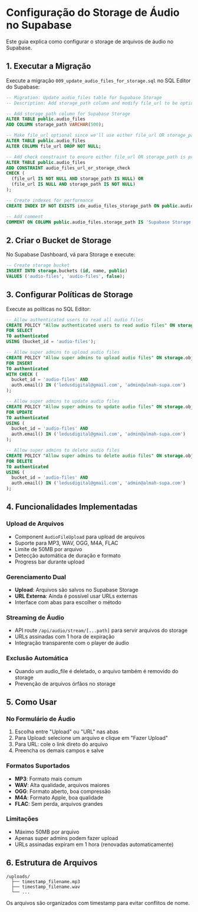 # Configuração do Storage de Áudio no Supabase

Este guia explica como configurar o storage de arquivos de áudio no Supabase.

## 1. Executar a Migração

Execute a migração `009_update_audio_files_for_storage.sql` no SQL Editor do Supabase:

```sql
-- Migration: Update audio_files table for Supabase Storage
-- Description: Add storage_path column and modify file_url to be optional

-- Add storage_path column for Supabase Storage
ALTER TABLE public.audio_files 
ADD COLUMN storage_path VARCHAR(500);

-- Make file_url optional since we'll use either file_url OR storage_path
ALTER TABLE public.audio_files 
ALTER COLUMN file_url DROP NOT NULL;

-- Add check constraint to ensure either file_url OR storage_path is provided
ALTER TABLE public.audio_files 
ADD CONSTRAINT audio_files_url_or_storage_check 
CHECK (
  (file_url IS NOT NULL AND storage_path IS NULL) OR 
  (file_url IS NULL AND storage_path IS NOT NULL)
);

-- Create indexes for performance
CREATE INDEX IF NOT EXISTS idx_audio_files_storage_path ON public.audio_files(storage_path);

-- Add comment
COMMENT ON COLUMN public.audio_files.storage_path IS 'Supabase Storage path for uploaded files (alternative to file_url)';
```

## 2. Criar o Bucket de Storage

No Supabase Dashboard, vá para Storage e execute:

```sql
-- Create storage bucket
INSERT INTO storage.buckets (id, name, public)
VALUES ('audio-files', 'audio-files', false);
```

## 3. Configurar Políticas de Storage

Execute as políticas no SQL Editor:

```sql
-- Allow authenticated users to read all audio files
CREATE POLICY "Allow authenticated users to read audio files" ON storage.objects
FOR SELECT
TO authenticated
USING (bucket_id = 'audio-files');

-- Allow super admins to upload audio files
CREATE POLICY "Allow super admins to upload audio files" ON storage.objects
FOR INSERT
TO authenticated
WITH CHECK (
  bucket_id = 'audio-files' AND
  auth.email() IN ('ledusdigital@gmail.com', 'admin@almah-supa.com')
);

-- Allow super admins to update audio files
CREATE POLICY "Allow super admins to update audio files" ON storage.objects
FOR UPDATE
TO authenticated
USING (
  bucket_id = 'audio-files' AND
  auth.email() IN ('ledusdigital@gmail.com', 'admin@almah-supa.com')
);

-- Allow super admins to delete audio files
CREATE POLICY "Allow super admins to delete audio files" ON storage.objects
FOR DELETE
TO authenticated
USING (
  bucket_id = 'audio-files' AND
  auth.email() IN ('ledusdigital@gmail.com', 'admin@almah-supa.com')
);
```

## 4. Funcionalidades Implementadas

### Upload de Arquivos
- Component `AudioFileUpload` para upload de arquivos
- Suporte para MP3, WAV, OGG, M4A, FLAC
- Limite de 50MB por arquivo
- Detecção automática de duração e formato
- Progress bar durante upload

### Gerenciamento Dual
- **Upload**: Arquivos são salvos no Supabase Storage
- **URL Externa**: Ainda é possível usar URLs externas
- Interface com abas para escolher o método

### Streaming de Áudio
- API route `/api/audio/stream/[...path]` para servir arquivos do storage
- URLs assinadas com 1 hora de expiração
- Integração transparente com o player de áudio

### Exclusão Automática
- Quando um audio_file é deletado, o arquivo também é removido do storage
- Prevenção de arquivos órfãos no storage

## 5. Como Usar

### No Formulário de Áudio
1. Escolha entre "Upload" ou "URL" nas abas
2. Para Upload: selecione um arquivo e clique em "Fazer Upload"
3. Para URL: cole o link direto do arquivo
4. Preencha os demais campos e salve

### Formatos Suportados
- **MP3**: Formato mais comum
- **WAV**: Alta qualidade, arquivos maiores
- **OGG**: Formato aberto, boa compressão
- **M4A**: Formato Apple, boa qualidade
- **FLAC**: Sem perda, arquivos grandes

### Limitações
- Máximo 50MB por arquivo
- Apenas super admins podem fazer upload
- URLs assinadas expiram em 1 hora (renovadas automaticamente)

## 6. Estrutura de Arquivos

```
/uploads/
  ├── timestamp_filename.mp3
  ├── timestamp_filename.wav
  └── ...
```

Os arquivos são organizados com timestamp para evitar conflitos de nome.